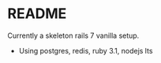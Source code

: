 # README

Currently a skeleton rails 7 vanilla setup.
- Using postgres, redis, ruby 3.1, nodejs lts
